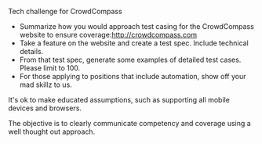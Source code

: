 Tech challenge for CrowdCompass

* Summarize how you would approach test casing for the CrowdCompass website to ensure coverage:http://crowdcompass.com
* Take a feature on the website and create a test spec. Include technical details.
* From that test spec, generate some examples of detailed test cases. Please limit to 100.
* For those applying to positions that include automation, show off your mad skillz to us.

It's ok to make educated assumptions, such as supporting all mobile devices and browsers.

The objective is to clearly communicate competency and coverage using a well thought out approach.

